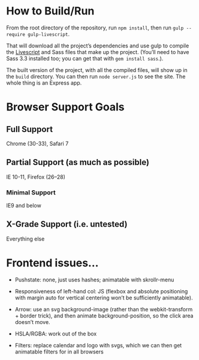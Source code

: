 # How to Build/Run

From the root directory of the repository, run `npm install`, then run `gulp --require gulp-livescript`. 

That will download all the project’s dependencies and use gulp to compile the [Livescript](http://livescript.net/) and Sass files that make up the project. (You’ll need to have Sass 3.3 installed too; you can get that with `gem install sass`.).

The built version of the project, with all the compiled files, will show up in the `build` directory. You can then run `node server.js` to see the site. The whole thing is an Express app.


# Browser Support Goals
## Full Support
Chrome (30-33), Safari 7

## Partial Support (as much as possible)
IE 10-11, Firefox (26–28)

### Minimal Support
IE9 and below

## X-Grade Support (i.e. untested)
Everything else

# Frontend issues…
- Pushstate: none, just uses hashes; animatable with skrollr-menu

- Responsiveness of left-hand col: JS (flexbox and absolute positioning with margin auto for vertical centering won’t be sufficiently animatable).

- Arrow: use an svg background-image (rather than the webkit-transform + border trick), and then animate background-position, so the click area doesn’t move.
- HSLA/RGBA: work out of the box
- Filters: replace calendar and logo with svgs, which we can then get animatable filters for in all browsers